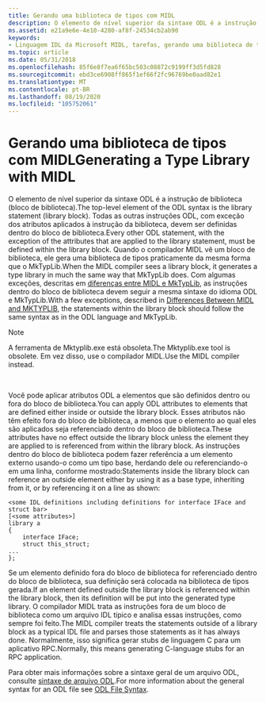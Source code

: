 ```yaml
---
title: Gerando uma biblioteca de tipos com MIDL
description: O elemento de nível superior da sintaxe ODL é a instrução de biblioteca (bloco de biblioteca).
ms.assetid: e21a9e6e-4e10-4280-af8f-24534cb2ab90
keywords:
- Linguagem IDL da Microsoft MIDL, tarefas, gerando uma biblioteca de tipos
ms.topic: article
ms.date: 05/31/2018
ms.openlocfilehash: 85f6e8f7ea6f65bc503c08872c9199ff3d5fd828
ms.sourcegitcommit: ebd3ce6908ff865f1ef66f2fc96769be0aad82e1
ms.translationtype: MT
ms.contentlocale: pt-BR
ms.lasthandoff: 08/19/2020
ms.locfileid: "105752061"
---
```

# <a name="generating-a-type-library-with-midl"></a><span data-ttu-id="f33d3-104">Gerando uma biblioteca de tipos com MIDL</span><span class="sxs-lookup"><span data-stu-id="f33d3-104">Generating a Type Library with MIDL</span></span>

<span data-ttu-id="f33d3-105">O elemento de nível superior da sintaxe ODL é a instrução de biblioteca (bloco de biblioteca).</span><span class="sxs-lookup"><span data-stu-id="f33d3-105">The top-level element of the ODL syntax is the library statement (library block).</span></span> <span data-ttu-id="f33d3-106">Todas as outras instruções ODL, com exceção dos atributos aplicados à instrução da biblioteca, devem ser definidas dentro do bloco de biblioteca.</span><span class="sxs-lookup"><span data-stu-id="f33d3-106">Every other ODL statement, with the exception of the attributes that are applied to the library statement, must be defined within the library block.</span></span> <span data-ttu-id="f33d3-107">Quando o compilador MIDL vê um bloco de biblioteca, ele gera uma biblioteca de tipos praticamente da mesma forma que o MkTypLib.</span><span class="sxs-lookup"><span data-stu-id="f33d3-107">When the MIDL compiler sees a library block, it generates a type library in much the same way that MkTypLib does.</span></span> <span data-ttu-id="f33d3-108">Com algumas exceções, descritas em [diferenças entre MIDL e MkTypLib](differences-between-midl-and-mktyplib.md), as instruções dentro do bloco de biblioteca devem seguir a mesma sintaxe do idioma ODL e MkTypLib.</span><span class="sxs-lookup"><span data-stu-id="f33d3-108">With a few exceptions, described in [Differences Between MIDL and MKTYPLIB](differences-between-midl-and-mktyplib.md), the statements within the library block should follow the same syntax as in the ODL language and MkTypLib.</span></span>

> [!Note]  
> <span data-ttu-id="f33d3-109">A ferramenta de Mktyplib.exe está obsoleta.</span><span class="sxs-lookup"><span data-stu-id="f33d3-109">The Mktyplib.exe tool is obsolete.</span></span> <span data-ttu-id="f33d3-110">Em vez disso, use o compilador MIDL.</span><span class="sxs-lookup"><span data-stu-id="f33d3-110">Use the MIDL compiler instead.</span></span>

 

<span data-ttu-id="f33d3-111">Você pode aplicar atributos ODL a elementos que são definidos dentro ou fora do bloco de biblioteca.</span><span class="sxs-lookup"><span data-stu-id="f33d3-111">You can apply ODL attributes to elements that are defined either inside or outside the library block.</span></span> <span data-ttu-id="f33d3-112">Esses atributos não têm efeito fora do bloco de biblioteca, a menos que o elemento ao qual eles são aplicados seja referenciado dentro do bloco de biblioteca.</span><span class="sxs-lookup"><span data-stu-id="f33d3-112">These attributes have no effect outside the library block unless the element they are applied to is referenced from within the library block.</span></span> <span data-ttu-id="f33d3-113">As instruções dentro do bloco de biblioteca podem fazer referência a um elemento externo usando-o como um tipo base, herdando dele ou referenciando-o em uma linha, conforme mostrado:</span><span class="sxs-lookup"><span data-stu-id="f33d3-113">Statements inside the library block can reference an outside element either by using it as a base type, inheriting from it, or by referencing it on a line as shown:</span></span>

``` syntax
<some IDL definitions including definitions for interface IFace and struct bar>
[<some attributes>]
library a
{
    interface IFace;
    struct this_struct;
...
};
```

<span data-ttu-id="f33d3-114">Se um elemento definido fora do bloco de biblioteca for referenciado dentro do bloco de biblioteca, sua definição será colocada na biblioteca de tipos gerada.</span><span class="sxs-lookup"><span data-stu-id="f33d3-114">If an element defined outside the library block is referenced within the library block, then its definition will be put into the generated type library.</span></span> <span data-ttu-id="f33d3-115">O compilador MIDL trata as instruções fora de um bloco de biblioteca como um arquivo IDL típico e analisa essas instruções, como sempre foi feito.</span><span class="sxs-lookup"><span data-stu-id="f33d3-115">The MIDL compiler treats the statements outside of a library block as a typical IDL file and parses those statements as it has always done.</span></span> <span data-ttu-id="f33d3-116">Normalmente, isso significa gerar stubs de linguagem C para um aplicativo RPC.</span><span class="sxs-lookup"><span data-stu-id="f33d3-116">Normally, this means generating C-language stubs for an RPC application.</span></span>

<span data-ttu-id="f33d3-117">Para obter mais informações sobre a sintaxe geral de um arquivo ODL, consulte [sintaxe de arquivo ODL](/previous-versions/windows/desktop/automat/odl-file-syntax).</span><span class="sxs-lookup"><span data-stu-id="f33d3-117">For more information about the general syntax for an ODL file see [ODL File Syntax](/previous-versions/windows/desktop/automat/odl-file-syntax).</span></span>

 

 
